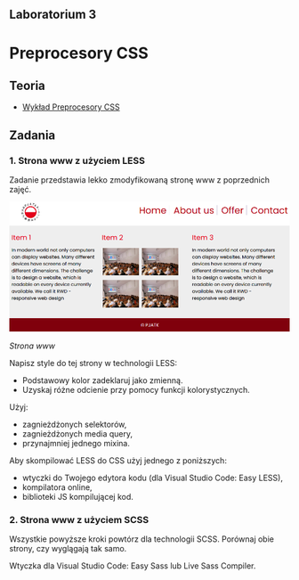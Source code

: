 ## Laboratorium 3

# Preprocesory CSS

## Teoria

* [Wykład Preprocesory CSS](http://users.pja.edu.pl/~ppisarski/prez/new/TIN_Preprocesory_CSS.pdf)

## Zadania

### 1. Strona www z użyciem LESS

Zadanie przedstawia lekko zmodyfikowaną stronę www z poprzednich zajęć.

[![](assets/3_1.png)](assets/3_1.png)

_Strona www_

Napisz style do tej strony w technologii LESS:

* Podstawowy kolor zadeklaruj jako zmienną.
* Uzyskaj różne odcienie przy pomocy funkcji kolorystycznych.

Użyj:
* zagnieżdżonych selektorów,
* zagnieżdżonych media query,
* przynajmniej jednego mixina.

Aby skompilować LESS do CSS użyj jednego z poniższych:
* wtyczki do Twojego edytora kodu (dla Visual Studio Code: Easy LESS),
* kompilatora online,
* biblioteki JS kompilującej kod.

### 2. Strona www z użyciem SCSS

Wszystkie powyższe kroki powtórz dla technologii SCSS. Porównaj obie strony, czy wyglągają tak samo.

Wtyczka dla Visual Studio Code: Easy Sass lub Live Sass Compiler.



